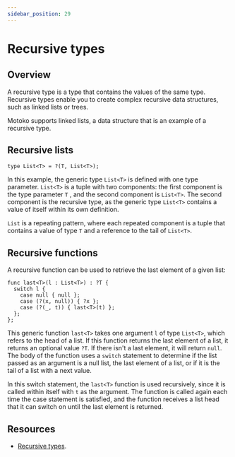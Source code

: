 ```yaml
---
sidebar_position: 29
---
```


# Recursive types

## Overview

A recursive type is a type that contains the values of the same type. Recursive types enable you to create complex recursive data structures, such as linked lists or trees.

Motoko supports linked lists, a data structure that is an example of a recursive type.

## Recursive lists

``` motoko no-repl
type List<T> = ?(T, List<T>);
```

In this example, the generic type `List<T>` is defined with one type parameter. `List<T>` is a tuple with two components: the first component is the type parameter `T` , and the second component is `List<T>`. The second component is the recursive type, as the generic type `List<T>` contains a value of itself within its own definition.

`List` is a repeating pattern, where each repeated component is a tuple that contains a value of type `T` and a reference to the tail of `List<T>`.

## Recursive functions

A recursive function can be used to retrieve the last element of a given list:

```motoko no-repl
func last<T>(l : List<T>) : ?T {
  switch l {
    case null { null };
    case (?(x, null)) { ?x };
    case (?(_, t)) { last<T>(t) };
  };
};
```

This generic function `last<T>` takes one argument `l` of type `List<T>`, which refers to the head of a list. If this function returns the last element of a list, it returns an optional value `?T`. If there isn't a last element, it will return `null`. The body of the function uses a `switch` statement to determine if the list passed as an argument is a null list, the last element of a list, or if it is the tail of a list with a next value.

In this switch statement, the `last<T>` function is used recursively, since it is called within itself with `t` as the argument. The function is called again each time the case statement is satisfied, and the function receives a list head that it can switch on until the last element is returned.

## Resources

- [Recursive types](https://github.com/Web3NL/motoko-book/blob/main/src/advanced-types/recursive-types.md).
